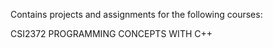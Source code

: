 Contains projects and assignments for the following courses:

CSI2372 PROGRAMMING CONCEPTS WITH C++
